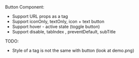 Button Component:
- Support URL props as a tag
- Support iconOnly, textOnly, icon + text button
- Support hover - active state (toggle button)
- Support disable, tabIndex , preventDefault, subTitle

TODO:
- Style of a tag is not the same with button (look at demo.png)
